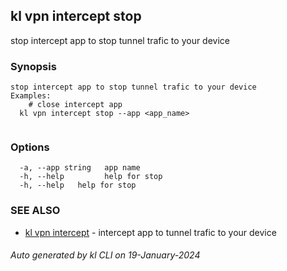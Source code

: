 ## kl vpn intercept stop

stop intercept app to stop tunnel trafic to your device

### Synopsis

```
stop intercept app to stop tunnel trafic to your device
Examples:
	# close intercept app
  kl vpn intercept stop --app <app_name>
	
```

### Options

```
  -a, --app string   app name
  -h, --help         help for stop
  -h, --help   help for stop
```

### SEE ALSO

* [kl vpn intercept](kl_vpn_intercept.md)  - intercept app to tunnel trafic to your device

###### Auto generated by kl CLI on 19-January-2024
